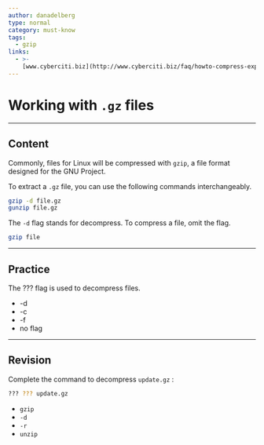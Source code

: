 ```yaml
---
author: danadelberg
type: normal
category: must-know
tags:
  - gzip
links:
  - >-
    [www.cyberciti.biz](http://www.cyberciti.biz/faq/howto-compress-expand-gz-files/){website}
---
```


# Working with `.gz` files


---

## Content

Commonly, files for Linux will be compressed with `gzip`, a file format designed for the GNU Project. 

To extract a `.gz` file, you can use the following commands interchangeably.

```bash
gzip -d file.gz 
gunzip file.gz
```

The `-d` flag stands for decompress. To compress a file, omit the flag.

```bash
gzip file
```


---

## Practice

The ??? flag is used to decompress files.

- -d
- -c
- -f
- no flag


---

## Revision

Complete the command to decompress `update.gz` :

```bash
??? ??? update.gz
```

- `gzip`
- `-d`
- `-r`
- `unzip`
